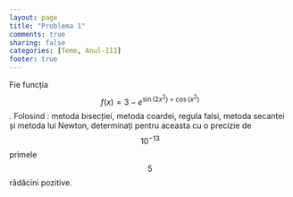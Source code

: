 ```yaml
---
layout: page
title: "Problema 1"
comments: true
sharing: false
categories: [Teme, Anul-III]
footer: true
---
```


Fie funcția $$f(x)=3-e^{\sin(2x^2)+\cos(x^2)}$$. Folosind : metoda bisecției,
metoda coardei, regula falsi, metoda secantei și metoda lui Newton, determinați
pentru aceasta cu o precizie de $$10^{-13}$$ primele $$5$$ rădăcini pozitive.
